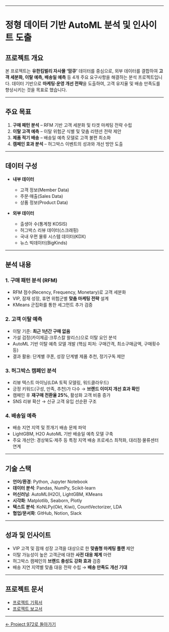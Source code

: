 
---

# 정형 데이터 기반 AutoML 분석 및 인사이트 도출

## 프로젝트 개요

본 프로젝트는 **유한킴벌리 자사몰 ‘맘큐’** 데이터를 중심으로, 외부 데이터를 결합하여 **고객 세분화, 이탈 예측, 배송일 예측** 등 4개 주요 요구사항을 해결하는 분석 프로젝트입니다.
데이터 기반으로 **마케팅·운영 개선 전략**을 도출하여, 고객 유지율 및 배송 만족도를 향상시키는 것을 목표로 했습니다.

---

## 주요 목표

1. **구매 패턴 분석** – RFM 기반 고객 세분화 및 타겟 마케팅 전략 수립
2. **이탈 고객 예측** – 이탈 위험군 식별 및 맞춤 리텐션 전략 제안
3. **제품 적기 배송** – 배송일 예측 모델로 고객 불편 최소화
4. **캠페인 효과 분석** – 허그박스 이벤트의 성과와 개선 방안 도출

---

## 데이터 구성

* **내부 데이터**

  * 고객 정보(Member Data)
  * 주문·매출(Sales Data)
  * 상품 정보(Product Data)
* **외부 데이터**

  * 출생아 수(통계청 KOSIS)
  * 허그박스 리뷰 데이터(스크래핑)
  * 국내 우편 물류 시스템 데이터(KDX)
  * 뉴스 빅데이터(BigKinds)

---

## 분석 내용

### 1. 구매 패턴 분석 (RFM)

* RFM 점수(Recency, Frequency, Monetary)로 고객 세분화
* VIP, 잠재 성장, 휴면 위험군별 **맞춤 마케팅 전략** 설계
* KMeans 군집화를 통한 세그먼트 추가 검증

### 2. 고객 이탈 예측

* 이탈 기준: **최근 1년간 구매 없음**
* 가설 검정(카이제곱·크루스칼 왈리스)으로 이탈 요인 분석
* AutoML 기반 이탈 예측 모델 개발 (핵심 피처: 구매간격, 최소구매금액, 구매횟수 등)
* 결과 활용: 단계별 쿠폰, 성장 단계별 제품 추천, 정기구독 제안

### 3. 허그박스 캠페인 분석

* 리뷰 텍스트 마이닝(LDA 토픽 모델링, 워드클라우드)
* 긍정 키워드(구성, 만족, 추천)가 다수 → **브랜드 이미지 개선 효과 확인**
* 캠페인 후 **재구매 전환율 25%**, 활성화 고객 비중 증가
* SNS 리뷰 확산 → 신규 고객 유입 선순환 구조

### 4. 배송일 예측

* 배송 지연 지역 및 쪼개기 배송 문제 파악
* LightGBM, H2O AutoML 기반 배송일 예측 모델 구축
* 주요 개선안: 경상북도·제주 등 특정 지역 배송 프로세스 최적화, 대리점·물류센터 연계

---

## 기술 스택

* **언어/환경**: Python, Jupyter Notebook
* **데이터 분석**: Pandas, NumPy, Scikit-learn
* **머신러닝**: AutoML(H2O), LightGBM, KMeans
* **시각화**: Matplotlib, Seaborn, Plotly
* **텍스트 분석**: KoNLPy(Okt, Kiwi), CountVectorizer, LDA
* **협업/문서화**: GitHub, Notion, Slack

---

## 성과 및 인사이트

* VIP 고객 및 잠재 성장 고객을 대상으로 한 **맞춤형 마케팅 플랜** 제안
* 이탈 가능성이 높은 고객군에 대한 **사전 대응 체계** 마련
* 허그박스 캠페인의 **브랜드 충성도 강화 효과** 검증
* 배송 지연 지역별 맞춤 대응 전략 수립 → **배송 만족도 개선 기대**

---

## 프로젝트 문서

* [프로젝트 기획서](results/mldl_project_proposal.pdf)
* [프로젝트 보고서](results/mldl_project_report.pdf)

---

[← Project 972로 돌아가기](https://github.com/wootae1020/project972)
